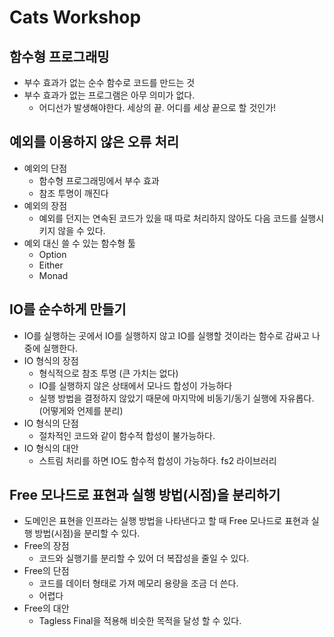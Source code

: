 # Cats Workshop

## 함수형 프로그래밍

- 부수 효과가 없는 순수 함수로 코드를 만드는 것
- 부수 효과가 없는 프로그램은 아무 의미가 없다.
  - 어디선가 발생해야한다. 세상의 끝. 어디를 세상 끝으로 할 것인가!

## 예외를 이용하지 않은 오류 처리

- 예외의 단점
  - 함수형 프로그래밍에서 부수 효과
  - 참조 투명이 깨진다
- 예외의 장점
  - 예외를 던지는 연속된 코드가 있을 때 따로 처리하지 않아도 다음 코드를 실행시키지 않을 수 있다.
- 예외 대신 쓸 수 있는 함수형 툴
  - Option
  - Either
  - Monad

## IO를 순수하게 만들기

- IO를 실행하는 곳에서 IO를 실행하지 않고 IO를 실행할 것이라는 함수로 감싸고 나중에 실행한다.
- IO 형식의 장점
  - 형식적으로 참조 투명 (큰 가치는 없다)
  - IO를 실행하지 않은 상태에서 모나드 합성이 가능하다
  - 실행 방법을 결정하지 않았기 때문에 마지막에 비동기/동기 실행에 자유롭다. (어떻게와 언제를 분리)
- IO 형식의 단점
  - 절차적인 코드와 같이 함수적 합성이 불가능하다.
- IO 형식의 대안
  - 스트림 처리를 하면 IO도 함수적 합성이 가능하다. fs2 라이브러리
  
## Free 모나드로 표현과 실행 방법(시점)을 분리하기

- 도메인은 표현을 인프라는 실행 방법을 나타낸다고 할 때 Free 모나드로 표현과 실행 방법(시점)을 분리할 수 있다.
- Free의 장점
  - 코드와 실행기를 분리할 수 있어 더 복잡성을 줄일 수 있다.
- Free의 단점
  - 코드를 데이터 형태로 가져 메모리 용량을 조금 더 쓴다.
  - 어렵다
- Free의 대안
  - Tagless Final을 적용해 비슷한 목적을 달성 할 수 있다.